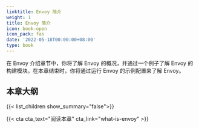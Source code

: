 ```yaml
---
linktitle: Envoy 简介
weight: 1
title: Envoy 简介
icon: book-open
icon_pack: fas
date: '2022-05-18T00:00:00+08:00'
type: book
---
```


在 Envoy 介绍章节中，你将了解 Envoy 的概况，并通过一个例子了解 Envoy 的构建模块。在本章结束时，你将通过运行 Envoy 的示例配置来了解 Envoy。

## 本章大纲

{{< list_children show_summary="false">}}

{{< cta cta_text="阅读本章" cta_link="what-is-envoy" >}}
